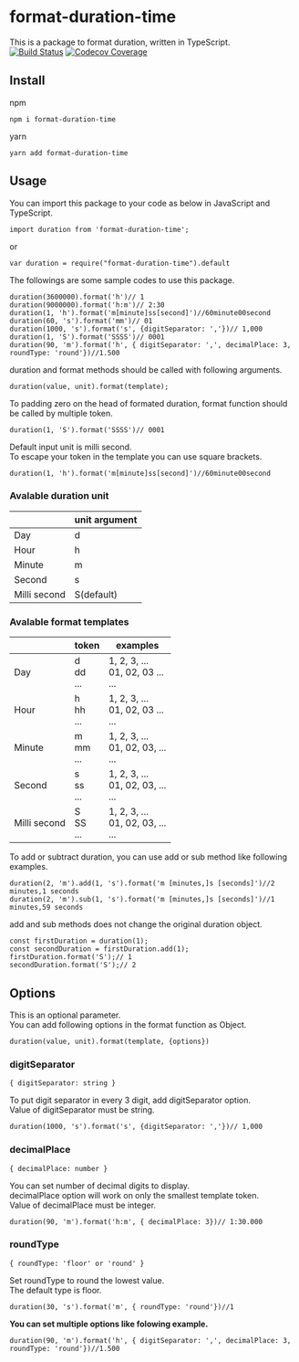 # format-duration-time
This is a package to format duration, written in TypeScript.<br>
[![Build Status](https://travis-ci.org/gigosa/format-duration-time.svg?branch=master)](https://travis-ci.org/gigosa/format-duration-time)
[![Codecov Coverage](https://img.shields.io/codecov/c/github/gigosa/format-duration-time/master.svg?style=)](https://codecov.io/gh/gigosa/format-duration-time/)

## Install
npm
```
npm i format-duration-time
```
yarn
```
yarn add format-duration-time
```

## Usage
You can import this package to your code as below in JavaScript and TypeScript.

```
import duration from 'format-duration-time';
```

or

```
var duration = require("format-duration-time").default
```

The followings are some sample codes to use this package.
```
duration(3600000).format('h')// 1
duration(9000000).format('h:m')// 2:30
duration(1, 'h').format('m[minute]ss[second]')//60minute00second
duration(60, 's').format('mm')// 01
duration(1000, 's').format('s', {digitSeparator: ','})// 1,000
duration(1, 'S').format('SSSS')// 0001
duration(90, 'm').format('h', { digitSeparator: ',', decimalPlace: 3, roundType: 'round'})//1.500
```

duration and format methods should be called with following arguments.
```
duration(value, unit).format(template);
```
To padding zero on the head of formated duration, format function should be called by multiple token.
```
duration(1, 'S').format('SSSS')// 0001
```

Default input unit is milli second.<br>
To escape your token in the template you can use square brackets.
```
duration(1, 'h').format('m[minute]ss[second]')//60minute00second
```

### Avalable duration unit
||unit argument|
|-|-|
|Day|d|
|Hour|h|
|Minute|m|
|Second|s|
|Milli second|S(default)|

### Avalable format templates

||token|examples|
|-|-|-|
|Day|d <br> dd <br> ...|1, 2, 3, ... <br> 01, 02, 03 ... <br> ...|
|Hour|h <br> hh <br> ...|1, 2, 3, ... <br> 01, 02, 03 ... <br> ...|
|Minute|m <br> mm <br> ...|1, 2, 3, ...  <br> 01, 02, 03, ... <br> ...|
|Second|s <br> ss <br> ...|1, 2, 3, ... <br> 01, 02, 03, ... <br> ...|
|Milli second|S <br> SS <br> ...|1, 2, 3, ... <br> 01, 02, 03, ... <br> ...|

To add or subtract duration, you can use add or sub method like following examples.
```
duration(2, 'm').add(1, 's').format('m [minutes,]s [seconds]')//2 minutes,1 seconds
duration(2, 'm').sub(1, 's').format('m [minutes,]s [seconds]')//1 minutes,59 seconds
```
add and sub methods does not change the original duration object.
```
const firstDuration = duration(1);
const secondDuration = firstDuration.add(1);
firstDuration.format('S');// 1
secondDuration.format('S');// 2
```

## Options

This is an optional parameter.<br>
You can add following options in the format function as Object.
```
duration(value, unit).format(template, {options})
```

### digitSeparator

```
{ digitSeparator: string }
```

To put digit separator in every 3 digit, add digitSeparator option.<br>
Value of digitSeparator must be string.
```
duration(1000, 's').format('s', {digitSeparator: ','})// 1,000
```

### decimalPlace

```
{ decimalPlace: number }
```

You can set number of decimal digits to display.<br>
decimalPlace option will work on only the smallest template token.<br>
Value of decimalPlace must be integer.

```
duration(90, 'm').format('h:m', { decimalPlace: 3})// 1:30.000
```

### roundType

```
{ roundType: 'floor' or 'round' }
```

Set roundType to round the lowest value.<br>
The default type is floor.

```
duration(30, 's').format('m', { roundType: 'round'})//1
```

**You can set multiple options like folowing example.**
```
duration(90, 'm').format('h', { digitSeparator: ',', decimalPlace: 3, roundType: 'round'})//1.500
```
